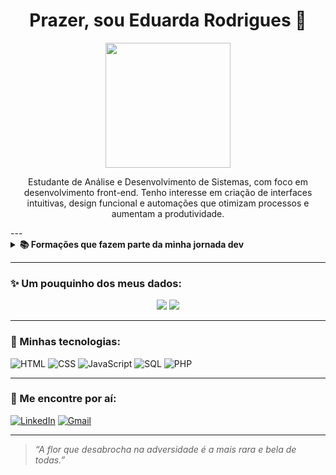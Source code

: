 <h1 align="center">Prazer, sou Eduarda Rodrigues 🌸</h1>

<p align="center">
  <img src="https://media.giphy.com/media/JIX9t2j0ZTN9S/giphy.gif" width="200"/>
</p>

<p align="center">
 Estudante de Análise e Desenvolvimento de Sistemas, com foco em desenvolvimento front-end.
Tenho interesse em criação de interfaces intuitivas, design funcional e automações que otimizam processos e aumentam a produtividade.
</p>
---

<details>
<summary><strong>📚 Formações que fazem parte da minha jornada dev</strong></summary>

<br/>

🎓 Atualmente cursando o <strong>1º semestre de Análise e Desenvolvimento de Sistemas (ADS)</strong>

✔️ Concluídos:
- 💻 <strong>Técnico em Informática</strong>
- 🎨 <strong>Desenvolvedora Front-end (SENAI)</strong>
- 🗣️ <strong>Inglês Avançado (CILC)</strong>

📌 Em andamento:
- ☁️ <strong>AWS Academy</strong>
- 🔐 <strong>Cisco Networking Academy</strong>
- 🧑‍💻 <strong>Formação Fullstack (SENAI)</strong>

</details>




---
### ✨ Um pouquinho dos meus dados:
<p align="center">
<img src="https://github-readme-stats.vercel.app/api?username=Dudinha-nnja&show_icons=true&bg_color=ffc0cb&title_color=ff69b4&text_color=ffffff&icon_color=ff1493" />
<img src="https://github-readme-stats.vercel.app/api/top-langs/?username=Dudinha-nnja&layout=compact&bg_color=ffc0cb&title_color=ff69b4&text_color=ffffff" />

</p>


---


### 💖 Minhas tecnologias:
![HTML](https://img.shields.io/badge/-HTML5-fbaed2?logo=html5&logoColor=fff&style=flat)
![CSS](https://img.shields.io/badge/-CSS3-ff9ecb?logo=css3&logoColor=fff&style=flat)
![JavaScript](https://img.shields.io/badge/-JavaScript-fed6e3?logo=javascript&logoColor=000&style=flat)
![SQL](https://img.shields.io/badge/-SQL-ffc8dd?logo=postgresql&logoColor=fff&style=flat)
![PHP](https://img.shields.io/badge/-PHP-fcbad3?logo=php&logoColor=fff&style=flat)





---

### 🐾 Me encontre por aí:
[![LinkedIn](https://img.shields.io/badge/-LinkedIn-fbaed2?style=flat&logo=linkedin&logoColor=white)](https://www.linkedin.com/in/eduarda-rodrigues-oliveira-84531219a?utm_source=share&utm_campaign=share_via&utm_content=profile&utm_medium=android_app)
[![Gmail](https://img.shields.io/badge/-eduardarod04@gmail.com-ff9ecb?style=flat&logo=gmail&logoColor=white)](mailto:eduardarod04@gmail.com)

---

> _“A flor que desabrocha na adversidade é a mais rara e bela de todas.”_
